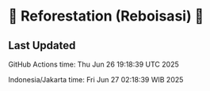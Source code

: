 
# 🌳 Reforestation (Reboisasi) 🌲

## Last Updated

GitHub Actions time: Thu Jun 26 19:18:39 UTC 2025

Indonesia/Jakarta time: Fri Jun 27 02:18:39 WIB 2025
